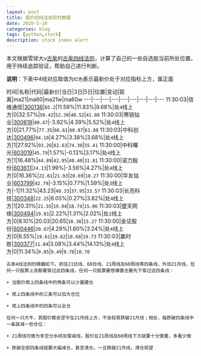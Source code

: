```yaml
---
layout: post
title: 股价四线法则实时数据
date: 2020-5-10
categories: blog
tags: [python,stock]
description: stock index alert
---
```



本文根据雪球大v[古泉](https://xueqiu.com/u/7148646888)的[古泉四线法则](https://xueqiu.com/7148646888/130498192)，计算了自己的一些自选股当前所处位置，用于持续追踪验证，帮助自己进行判断。

**说明**：下表中4线对应取值为`红色`表示最新价处于对应指标上方，属正面

时间|名称|代码|最新价|当日|3日|5日|位置|变动|距离|ma21|ma60|ma21w|ma60w
---|---|---|---|---|---|---|---|---
11:30:03|信维通信|[300136](https://xueqiu.com/S/SZ300136)|`65.2`|11.59%|11.83%|9.68%|处`4`线上方|0|32.57%|`56.42`|`52.30`|`48.52`|`41.88`
11:30:03|寒锐钴业|[300618](https://xueqiu.com/S/SZ300618)|`80.47`|-3.92%|4.39%|5.52%|处`4`线上方|0|21.77%|`77.35`|`66.61`|`60.87`|`61.88`
11:30:03|中科创达|[300496](https://xueqiu.com/S/SZ300496)|`94.18`|4.27%|3.38%|3.68%|处`4`线上方|1|27.92%|`93.26`|`82.63`|`74.30`|`55.41`
11:30:00|中科曙光|[603019](https://xueqiu.com/S/SH603019)|`45.79`|1.57%|-0.13%|3.17%|处`4`线上方|1|16.48%|`44.89`|`42.95`|`40.40`|`31.81`
11:30:00|诺力股份|[603611](https://xueqiu.com/S/SH603611)|`24.13`|1.99%|-3.56%|4.27%|处`4`线上方|0|16.36%|`22.61`|`21.93`|`20.69`|`18.27`
11:30:00|华友钴业|[603799](https://xueqiu.com/S/SH603799)|`42.79`|-3.15%|0.77%|1.59%|处`3`线上方|-1|11.32%|43.23|`40.33`|`37.95`|`33.57`
11:30:03|长亮科技|[300348](https://xueqiu.com/S/SZ300348)|`22.25`|6.05%|0.27%|3.82%|处`4`线上方|1|20.31%|`21.55`|`19.94`|`18.74`|`15.06`
11:30:03|盛天网络|[300494](https://xueqiu.com/S/SZ300494)|`19.81`|2.22%|1.31%|2.02%|处`2`线上方|0|8.10%|20.03|20.65|`18.36`|`15.27`
11:30:00|金证股份|[600446](https://xueqiu.com/S/SH600446)|`20.67`|4.29%|1.60%|3.24%|处`4`线上方|0|6.55%|`19.61`|`19.62`|`18.68`|`19.73`
11:30:03|赢时胜|[300377](https://xueqiu.com/S/SZ300377)|`11.04`|3.08%|3.44%|14.13%|处`4`线上方|0|11.34%|`9.85`|`9.49`|`9.70`|`10.70`

```
古泉4线法则的精髓如下。抓住21日线、60日线、21周线及60周线等四条线，外加21月线，任何一只股票上涨都要穿过这四条线，任何一只股票要想爆雷也要先下穿过这四条线：

+ 当股价爬上四条线中的两条可以少量建仓

+ 爬上四条线中的三条可以加大仓位

+ 爬上四条线中的四条可以全仓

任何一只大牛，其股价都会坚守在21月线上方，不会轻易跌破21月线；相反，每跌破四条线中一条就减一些仓位：

+ 21周线可做为多空分水岭及警戒线，股价在21周线及60周线下方就要十分慎重，多看少做

+ 跌破全部四条线就要大幅减仓，甚至清仓，一旦跌破21月线，清仓观望
```